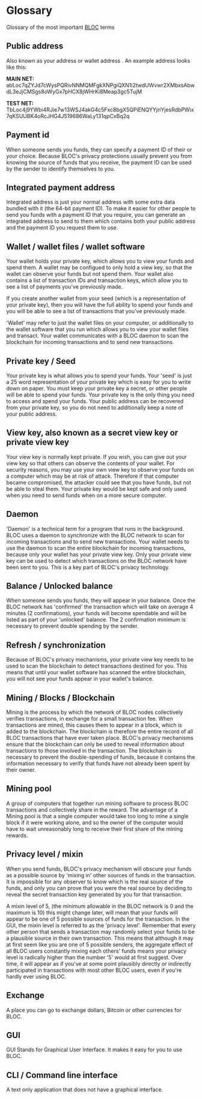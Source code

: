 # Glossary

Glossary of the most important [BLOC](https://bloc.money) terms

## Public address

Also known as your address or wallet address . An example address looks like this:

**MAIN NET:** abLoc7qZYJd7cWysPQRivNNMQMFgkXNPgiQXN1i2twdUWvwr2XMbxsAbwdL3eJjCMSgs8oWyGx7pHCX8jWHrKi8Meap3gc5TujM

**TEST NET:** TbLoc4j9YWbi4RJie7w13WSJ4akG4c5Fxc8bgX5QPiENQYYjriYjesRdbPWix7qKSUUBK4oRcJHG4J519686WaLy131qpCxBq2q

## Payment id

When someone sends you funds, they can specify a payment ID of their or your choice. Because BLOC's privacy protections usually prevent you from knowing the source of funds that you receive, the payment ID can be used by the sender to identify themselves to you.

## Integrated payment address

Integrated address is just your normal address with some extra data bundled with it (the 64-bit payment ID). To make it easier for other people to send you funds with a payment ID that you require, you can generate an integrated address to send to them which contains both your public address and the payment ID you request them to use.

## Wallet / wallet files / wallet software

Your wallet holds your private key, which allows you to view your funds and spend them. A wallet may be configued to only hold a view key, so that the wallet can observe your funds but not spend them. Your wallet also contains a list of transaction IDs and transaction keys, which allow you to see a list of payments you've previously made.

If you create another wallet from your seed (which is a representation of your private key), then you will have the full ability to spend your funds and you will be able to see a list of transactions that you've previously made.

'Wallet' may refer to just the wallet files on your computer, or additionally to the wallet software that you run which allows you to view your wallet files and transact. Your wallet communicates with a BLOC daemon to scan the blockchain for incoming transactions and to send new transactions.

## Private key / Seed

Your private key is what allows you to spend your funds. Your 'seed' is just a 25 word representation of your private key which is easy for you to write down on paper. You must keep your private key a secret, or other people will be able to spend your funds. Your private key is the only thing you need to access and spend your funds. Your public address can be recovered from your private key, so you do not need to additionally keep a note of your public address.

## View key, also known as a secret view key or private view key

Your view key is normally kept private. If you wish, you can give out your view key so that others can observe the contents of your wallet. For security reasons, you may use your own view key to observe your funds on a computer which may be at risk of attack. Therefore if that computer became compromised, the attacker could see that you have funds, but not be able to steal them. Your private key would be kept safe and only used when you need to send funds when on a more secure computer.

## Daemon

'Daemon' is a technical term for a program that runs in the background. BLOC uses a daemon to synchronize with the BLOC network to scan for incoming transactions and to send new transactions. Your wallet needs to use the daemon to scan the entire blockchain for incoming transactions, because only your wallet has your private view key. Only your private view key can be used to detect which transactions on the BLOC network have been sent to you. This is a key part of BLOC's privacy technology.

## Balance / Unlocked balance

When someone sends you funds, they will appear in your balance. Once the BLOC network has 'confirmed' the transaction which will take on average 4 minutes (2 confirmations), your funds will become spendable and will be listed as part of your 'unlocked' balance. The 2 confirmation minimum is necessary to prevent double spending by the sender.

## Refresh / synchronization

Because of BLOC's privacy mechanisms, your private view key needs to be used to scan the blockchain to detect transactions destined for you. This means that until your wallet software has scanned the entire blockchain, you will not see your funds appear in your wallet's balance.

## Mining / Blocks / Blockchain

Mining is the process by which the network of BLOC nodes collectively verifies transactions, in exchange for a small transaction fee. When transactions are mined, this causes them to appear in a block, which is added to the blockchain. The blockchain is therefore the entire record of all BLOC transactions that have ever taken place. BLOC's privacy mechanisms ensure that the blockchain can only be used to reveal information about transactions to those involved in the transaction. The blockchain is necessary to prevent the double-spending of funds, because it contains the information necessary to verify that funds have not already been spent by their owner.

## Mining pool

A group of computers that together run mining software to process BLOC transactions and collectively share in the reward. The advantage of a Mining pool is that a single computer would take too long to mine a single block if it were working alone, and so the owner of the computer would have to wait unreasonably long to receive their first share of the mining rewards.

## Privacy level / mixin

When you send funds, BLOC's privacy mechanism will obscure your funds as a possible source by 'mixing in' other sources of funds in the transaction. It is impossible for any observer to know which is the real source of the funds, and only you can prove that you were the real source by deciding to reveal the secret transaction key generated by you for that transaction. 

A mixin level of 5, (the minimum allowable in the BLOC network is 0 and the maximum is 10) this might change later, will mean that your funds will appear to be one of 5 possible sources of funds for the transaction. In the GUI, the mixin level is referred to as the 'privacy level'. Remember that every other person that sends a transaction may randomly select your funds to be a plausible source in their own transaction. This means that although it may at first seem like you are one of 5 possible senders, the aggregate effect of all BLOC users constantly mixing each others' funds means your privacy level is radically higher than the number '5' would at first suggest. Over time, it will appear as if you've at some point plausibly directly or indirectly participated in transactions with most other BLOC users, even if you're hardly ever using BLOC.

## Exchange

A place you can go to exchange dollars, Bitcoin or other currencies for BLOC.

## GUI

GUI Stands for Graphical User Interface. It makes it easy for you to use BLOC.

## CLI / Command line interface

A text only application that does not have a graphical interface.